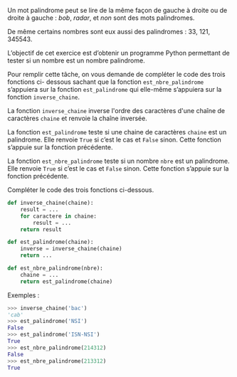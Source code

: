 Un mot palindrome peut se lire de la même façon de gauche à droite ou de droite à
gauche : *bob*, *radar*, et *non* sont des mots palindromes.

De même certains nombres sont eux aussi des palindromes : 33, 121, 345543.

L’objectif de cet exercice est d’obtenir un programme Python permettant de tester si un
nombre est un nombre palindrome.

Pour remplir cette tâche, on vous demande de compléter le code des trois fonctions ci-
dessous sachant que la fonction `est_nbre_palindrome` s’appuiera sur la fonction
`est_palindrome` qui elle-même s’appuiera sur la fonction `inverse_chaine`.

La fonction `inverse_chaine` inverse l'ordre des caractères d'une chaîne de caractères
`chaine` et renvoie la chaîne inversée.

La fonction `est_palindrome` teste si une chaine de caractères `chaine` est un
palindrome. Elle renvoie `True` si c’est le cas et `False` sinon. Cette fonction s’appuie sur
la fonction précédente.

La fonction `est_nbre_palindrome` teste si un nombre `nbre` est un palindrome. Elle
renvoie `True` si c’est le cas et `False` sinon. Cette fonction s’appuie sur la fonction
précédente.

Compléter le code des trois fonctions ci-dessous.

```python linenums='1'
def inverse_chaine(chaine):
    result = ...
    for caractere in chaine:
        result = ...
    return result

def est_palindrome(chaine):
    inverse = inverse_chaine(chaine)
    return ...

def est_nbre_palindrome(nbre):
    chaine = ...
    return est_palindrome(chaine)
```
Exemples :

```python
>>> inverse_chaine('bac')
'cab'
>>> est_palindrome('NSI')
False
>>> est_palindrome('ISN-NSI')
True
>>> est_nbre_palindrome(214312)
False
>>> est_nbre_palindrome(213312)
True
```